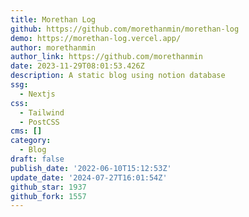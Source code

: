 ```yaml
---
title: Morethan Log
github: https://github.com/morethanmin/morethan-log
demo: https://morethan-log.vercel.app/
author: morethanmin
author_link: https://github.com/morethanmin
date: 2023-11-29T08:01:53.426Z
description: A static blog using notion database
ssg:
  - Nextjs
css:
  - Tailwind
  - PostCSS
cms: []
category:
  - Blog
draft: false
publish_date: '2022-06-10T15:12:53Z'
update_date: '2024-07-27T16:01:54Z'
github_star: 1937
github_fork: 1557
---
```

